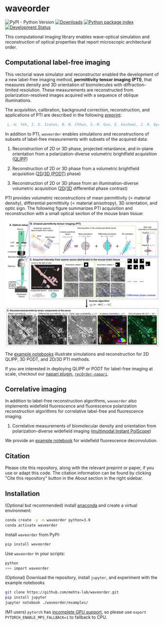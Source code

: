 # waveorder

![PyPI - Python Version](https://img.shields.io/pypi/pyversions/waveorder)
[![Downloads](https://pepy.tech/badge/waveorder)](https://pepy.tech/project/waveorder)
[![Python package index](https://img.shields.io/pypi/v/waveorder.svg)](https://pypi.org/project/waveorder)
[![Development Status](https://img.shields.io/pypi/status/napari.svg)](https://en.wikipedia.org/wiki/Software_release_life_cycle#Alpha)

This computational imaging library enables wave-optical simulation and reconstruction of optical properties that report microscopic architectural order.

## Computational label-free imaging

This vectorial wave simulator and reconstructor enabled the development of a new label-free imaging method, __permittivity tensor imaging (PTI)__, that measures density and  3D orientation of biomolecules with diffraction-limited resolution. These measurements are reconstructed from polarization-resolved images acquired with a sequence of oblique illuminations.

The acquisition, calibration, background correction, reconstruction, and applications of PTI are described in the following [preprint](https://doi.org/10.1101/2020.12.15.422951):

```bibtex
 L.-H. Yeh, I. E. Ivanov, B. B. Chhun, S.-M. Guo, E. Hashemi, J. R. Byrum, J. A. Pérez-Bermejo, H. Wang, Y. Yu, P. G. Kazansky, B. R. Conklin, M. H. Han, and S. B. Mehta, "uPTI: uniaxial permittivity tensor imaging of intrinsic density and anisotropy," bioRxiv 2020.12.15.422951 (2020).
 ```

In addition to PTI, `waveorder` enables simulations and reconstructions of subsets of label-free measurements with subsets of the acquired data:

1. Reconstruction of 2D or 3D phase, projected retardance, and in-plane orientation from a polarization-diverse volumetric brightfield acquisition ([QLIPP](https://elifesciences.org/articles/55502))

2. Reconstruction of 2D or 3D phase from a volumetric brightfield acquisition ([2D](https://www.osapublishing.org/ao/abstract.cfm?uri=ao-54-28-8566)/[3D (PODT)](https://www.osapublishing.org/ao/abstract.cfm?uri=ao-57-1-a205) phase)

3. Reconstruction of 2D or 3D phase from an illumination-diverse volumetric acquisition ([2D](https://www.osapublishing.org/oe/fulltext.cfm?uri=oe-23-9-11394&id=315599)/[3D](https://www.osapublishing.org/boe/fulltext.cfm?uri=boe-7-10-3940&id=349951) differential phase contrast)

PTI provides volumetric reconstructions of mean permittivity ($\propto$ material density), differential permittivity ($\propto$ material anisotropy), 3D orientation, and optic sign. The following figure summarizes PTI acquisition and reconstruction with a small optical section of the mouse brain tissue:

![Data_flow](https://github.com/mehta-lab/waveorder/blob/main/readme.png?raw=true)


The [example notebooks](https://github.com/mehta-lab/waveorder/tree/main/examples) illustrate simulations and reconstruction for 2D QLIPP, 3D PODT, and 2D/3D PTI methods.

If you are interested in deploying QLIPP or PODT for label-free imaging at scale, checkout our [napari plugin](https://www.napari-hub.org/plugins/recOrder-napari),  [`recOrder-napari`](https://github.com/mehta-lab/recOrder).

## Correlative imaging

In addition to label-free reconstruction algorithms, `waveorder` also implements widefield fluorescence and fluorescence polarization reconstruction algorithms for correlative label-free and fluorescence imaging.

1. Correlative measurements of biomolecular density and orientation from polarization-diverse widefield imaging ([multimodal Instant PolScope](https://opg.optica.org/boe/fulltext.cfm?uri=boe-13-5-3102&id=472350))

We provide an [example notebook](https://github.com/mehta-lab/waveorder/blob/main/examples/experimental_reconstructions/fluorescence_deconvolution/fluorescence_deconv.ipynb) for widefield fluorescence deconvolution.

## Citation

Please cite this repository, along with the relevant preprint or paper, if you use or adapt this code. The citation information can be found by clicking "Cite this repository" button in the About section in the right sidebar.

## Installation

(Optional but recommended) install [anaconda](https://www.anaconda.com/products/distribution) and create a virtual environment:

```sh
conda create -y -n waveorder python=3.9
conda activate waveorder
```

Install `waveorder` from PyPI:

```sh
pip install waveorder
```

Use `waveorder` in your scripts:

```sh
python
>>> import waveorder
```

(Optional) Download the repository, install `jupyter`, and experiment with the example notebooks

```sh
git clone https://github.com/mehta-lab/waveorder.git
pip install jupyter
jupyter notebook ./waveorder/examples/
```

(M1 users) `pytorch` has [incomplete GPU support](https://github.com/pytorch/pytorch/issues/77764), so please use `export PYTORCH_ENABLE_MPS_FALLBACK=1` to fallback to CPU. 